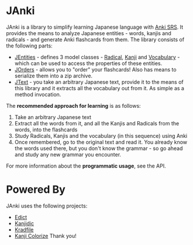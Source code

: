 JAnki
====
JAnki is a library to simplify learning Japanese language with [Anki SRS](http://ankisrs.net/). It provides the means to analyze Japanese entities - words, kanjis and radicals - and generate Anki flashcards from them. The library consists of the following parts:

 - [JEntities](http://anki-japan.github.io/jentities/index.html#jentities.package) - defines 3 model classes - [Radical](http://anki-japan.github.io/jentities/index.html#jentities.Radical), [Kanji](http://anki-japan.github.io/jentities/index.html#jentities.Kanji) and [Vocabulary](http://anki-japan.github.io/jentities/index.html#jentities.Vocabulary) - which can be used to access the properties of these entities.
 - [JOrders](http://anki-japan.github.io/jorders/index.html#jorders.ProcessOrder$) - allows you to "order" your flashcards! Also has means to serialize them into a zip archive.
 - [JText](http://anki-japan.github.io/jtext/index.html#jtext.TextTokenizer$) - you take an arbitrary Japanese text, provide it to the means of this library and it extracts all the vocabulary out from it. As simple as a method invocation.

The **recommended approach for learning** is as follows:

 1. Take an arbitrary Japanese text
 2. Extract all the words from it, and all the Kanjis and Radicals from the words, into the flashcards
 3. Study Radicals, Kanjis and the vocabulary (in this sequence) using Anki
 4. Once remembered, go to the original text and read it. You already know the words used there, but you don't know the grammar - so go ahead and study any new grammar you encounter.

For more information about the **programmatic usage**, see the API.

Powered By
==========
JAnki uses the following projects:
- [Edict](http://www.edrdg.org/jmdict/edict.html)
- [Kanjidic](http://kanjidic.com/)
- [Kradfile](http://www.kanjicafe.com/kradfile_license.htm)
- [Kanji Colorize](https://github.com/cayennes/kanji-colorize)
Thank you!